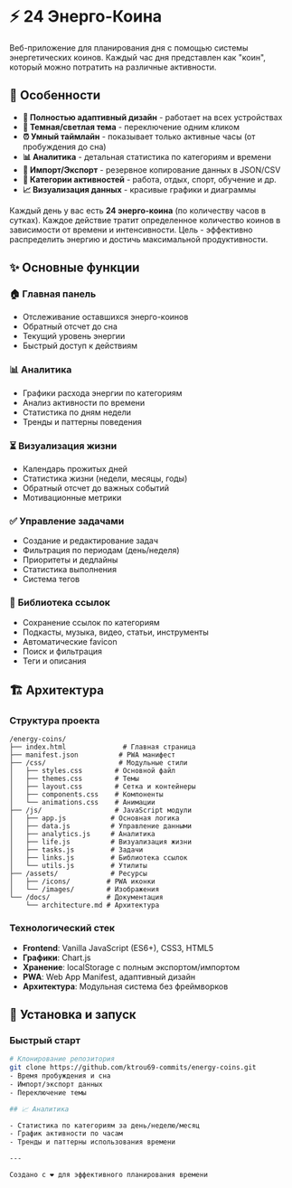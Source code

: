 # ⚡ 24 Энерго-Коина

Веб-приложение для планирования дня с помощью системы энергетических коинов. Каждый час дня представлен как "коин", который можно потратить на различные активности.

## 🚀 Особенности

- **📱 Полностью адаптивный дизайн** - работает на всех устройствах
- **🌙 Темная/светлая тема** - переключение одним кликом
- **⏰ Умный таймлайн** - показывает только активные часы (от пробуждения до сна)
- **📊 Аналитика** - детальная статистика по категориям и времени
- **💾 Импорт/Экспорт** - резервное копирование данных в JSON/CSV
- **🎯 Категории активностей** - работа, отдых, спорт, обучение и др.
- **📈 Визуализация данных** - красивые графики и диаграммы

Каждый день у вас есть **24 энерго-коина** (по количеству часов в сутках). Каждое действие тратит определенное количество коинов в зависимости от времени и интенсивности. Цель - эффективно распределить энергию и достичь максимальной продуктивности.

## ✨ Основные функции

### 🏠 **Главная панель**
- Отслеживание оставшихся энерго-коинов
- Обратный отсчет до сна
- Текущий уровень энергии
- Быстрый доступ к действиям

### 📊 **Аналитика**
- Графики расхода энергии по категориям
- Анализ активности по времени
- Статистика по дням недели
- Тренды и паттерны поведения

### ⏳ **Визуализация жизни**
- Календарь прожитых дней
- Статистика жизни (недели, месяцы, годы)
- Обратный отсчет до важных событий
- Мотивационные метрики

### ✅ **Управление задачами**
- Создание и редактирование задач
- Фильтрация по периодам (день/неделя)
- Приоритеты и дедлайны
- Статистика выполнения
- Система тегов

### 🔗 **Библиотека ссылок**
- Сохранение ссылок по категориям
- Подкасты, музыка, видео, статьи, инструменты
- Автоматические favicon
- Поиск и фильтрация
- Теги и описания

## 🏗️ Архитектура

### Структура проекта
```
/energy-coins/
├── index.html              # Главная страница
├── manifest.json          # PWA манифест
├── /css/                  # Модульные стили
│   ├── styles.css        # Основной файл
│   ├── themes.css        # Темы
│   ├── layout.css        # Сетка и контейнеры
│   ├── components.css    # Компоненты
│   └── animations.css    # Анимации
├── /js/                  # JavaScript модули
│   ├── app.js           # Основная логика
│   ├── data.js          # Управление данными
│   ├── analytics.js     # Аналитика
│   ├── life.js          # Визуализация жизни
│   ├── tasks.js         # Задачи
│   ├── links.js         # Библиотека ссылок
│   └── utils.js         # Утилиты
├── /assets/             # Ресурсы
│   ├── /icons/         # PWA иконки
│   └── /images/        # Изображения
└── /docs/              # Документация
    └── architecture.md # Архитектура
```

### Технологический стек
- **Frontend**: Vanilla JavaScript (ES6+), CSS3, HTML5
- **Графики**: Chart.js
- **Хранение**: localStorage с полным экспортом/импортом
- **PWA**: Web App Manifest, адаптивный дизайн
- **Архитектура**: Модульная система без фреймворков

## 🚀 Установка и запуск

### Быстрый старт
```bash
# Клонирование репозитория
git clone https://github.com/ktrou69-commits/energy-coins.git
- Время пробуждения и сна
- Импорт/экспорт данных
- Переключение темы

## 📈 Аналитика

- Статистика по категориям за день/неделю/месяц
- График активности по часам
- Тренды и паттерны использования времени

---

Создано с ❤️ для эффективного планирования времени
